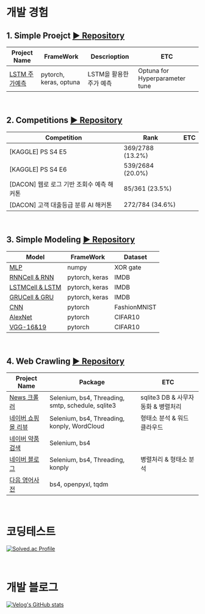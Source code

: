 # 개발 경험

## 1. Simple Proejct  [▶ Repository](https://github.com/Xenrose/Simple-Project)

|Project Name|FrameWork|Descrioption|ETC|
|--|--|--|--|
|[LSTM 주가예측](https://github.com/Xenrose/Simple-Project/tree/main/LSTM_stock_price_prediction)|pytorch, keras, optuna|LSTM을 활용한 주가 예측|Optuna for Hyperparameter tune|

<br>

## 2. Competitions  [▶ Repository](https://github.com/Xenrose/Competitions)
|Competition|Rank|ETC|
|--|--|--|
|[KAGGLE] PS S4 E5|369/2788 (13.2%)||
|[KAGGLE] PS S4 E6|539/2684 (20.0%)||
|[DACON] 웹로 로그 기반 조회수 예측 해커톤|85/361 (23.5%)|
|[DACON] 고객 대출등급 분류 AI 해커톤|272/784 (34.6%)|

<br>

## 3. Simple Modeling [▶ Repository](https://github.com/Xenrose/Simple-Model)
|Model|FrameWork|Dataset|
|--|--|--|
|[MLP](https://github.com/Xenrose/Simple-Model/tree/main/MLP)  |numpy |XOR gate|
|[RNNCell & RNN](https://github.com/Xenrose/Simple-Model/tree/main/RNN)|pytorch, keras|IMDB|
|[LSTMCell & LSTM](https://github.com/Xenrose/Simple-Model/tree/main/LSTM)|pytorch, keras|IMDB|
|[GRUCell & GRU](https://github.com/Xenrose/Simple-Model/tree/main/GRU)  |pytorch, keras|IMDB|
|[CNN](https://github.com/Xenrose/Simple-Model/tree/main/CNN)  |pytorch|FashionMNIST| 
|[AlexNet](https://github.com/Xenrose/Simple-Model/tree/main/AlexNet)  |pytorch|CIFAR10| 
|[VGG-16&19](https://github.com/Xenrose/Simple-Model/tree/main/VGG-16%2619)  |pytorch|CIFAR10| 

<br>


## 4. Web Crawling [▶ Repository](https://github.com/Xenrose/Web-Crawling)
|Project Name|Package|ETC|
|--|--|--|
|[News 크롤러](https://github.com/Xenrose/Web-Crawling/tree/main/new_crawler_sqlite3)|Selenium, bs4, Threading, smtp, schedule, sqlite3|sqlite3 DB & 사무자동화 & 병렬처리
|[네이버 쇼핑몰 리뷰](https://github.com/Xenrose/Web-Crawling/tree/main/naver_shopping_review) |Selenium, bs4, Threading, konply, WordCloud| 형태소 분석 & 워드 클라우드
|[네이버 약품 검색](https://github.com/Xenrose/Web-Crawling/tree/main/naver_pill_crawling)  |Selenium, bs4
|[네이버 블로그](https://github.com/Xenrose/Web-Crawling/tree/main/naver_blog_crawler)  |Selenium, bs4, Threading, konply | 병렬처리 & 형태소 분석
|[다음 영어사전](https://github.com/Xenrose/Web-Crawling/tree/main/phonetic_alphabet)  |bs4, openpyxl, tqdm

<br>


# 코딩테스트
[![Solved.ac Profile](http://mazassumnida.wtf/api/v2/generate_badge?boj=penrose)](https://solved.ac/penrose/)

<br>

# 개발 블로그
[![Velog's GitHub stats](https://velog-readme-stats.vercel.app/api?name=xenrose)](https://velog.io/@xenrose)


